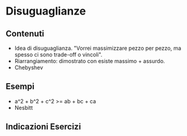 # Disuguaglianze

## Contenuti

- Idea di disuguaglianza. "Vorrei massimizzare pezzo per pezzo, ma spesso ci sono trade-off o vincoli".
- Riarrangiamento: dimostrato con esiste massimo + assurdo.
- Chebyshev

## Esempi

- a^2 + b^2 + c^2 >= ab + bc + ca
- Nesbitt

## Indicazioni Esercizi
